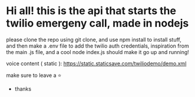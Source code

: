 # Hi all! this is the api that starts the twilio emergeny call, made in nodejs

please clone the repo using git clone, and use npm install to install stuff, and then make a .env file to add the twilio auth credentials, inspiration from the main .js file, and a cool node index.js should make it go up and running!

voice content ( static ): https://static.staticsave.com/twiliodemo/demo.xml

make sure to leave a ⭐
- thanks
